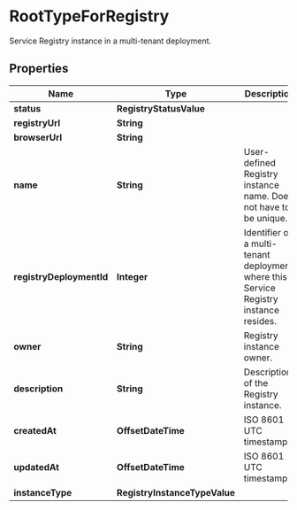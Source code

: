 

# RootTypeForRegistry

Service Registry instance in a multi-tenant deployment.

## Properties

Name | Type | Description | Notes
------------ | ------------- | ------------- | -------------
**status** | **RegistryStatusValue** |  | 
**registryUrl** | **String** |  |  [optional]
**browserUrl** | **String** |  |  [optional]
**name** | **String** | User-defined Registry instance name. Does not have to be unique. | 
**registryDeploymentId** | **Integer** | Identifier of a multi-tenant deployment, where this Service Registry instance resides. |  [optional]
**owner** | **String** | Registry instance owner. | 
**description** | **String** | Description of the Registry instance. |  [optional]
**createdAt** | **OffsetDateTime** | ISO 8601 UTC timestamp. | 
**updatedAt** | **OffsetDateTime** | ISO 8601 UTC timestamp. | 
**instanceType** | **RegistryInstanceTypeValue** |  | 



